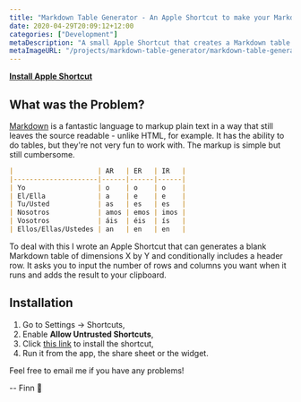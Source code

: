 ```yaml
---
title: "Markdown Table Generator - An Apple Shortcut to make your Markdown life easier"
date: 2020-04-29T20:09:12+12:00
categories: ["Development"]
metaDescription: "A small Apple Shortcut that creates a Markdown table of user specified dimensions that can include (or not) a header row."
metaImageURL: "/projects/markdown-table-generator/markdown-table-generator-og-image.png"
---
```


__[Install Apple Shortcut][shortcut]__

## What was the Problem?

[Markdown][md] is a fantastic language to markup plain text in a way that still leaves the source readable - unlike HTML, for example. It has the ability to do tables, but they're not very fun to work with. The markup is simple but still cumbersome.

```markdown
|                     | AR   | ER   | IR   |
|---------------------|------|------|------|
| Yo                  | o    | o    | o    |
| El/Ella             | a    | e    | e    |
| Tu/Usted            | as   | es   | es   |
| Nosotros            | amos | emos | imos |
| Vosotros            | áis  | éis  | ís   |
| Ellos/Ellas/Ustedes | an   | en   | en   |
```

To deal with this I wrote an Apple Shortcut that can generates a blank Markdown table of dimensions X by Y and conditionally includes a header row. It asks you to input the number of rows and columns you want when it runs and adds the result to your clipboard.

## Installation

1. Go to Settings -> Shortcuts,
2. Enable __Allow Untrusted Shortcuts__,
3. Click [this link][shortcut] to install the shortcut,
4. Run it from the app, the share sheet or the widget.

Feel free to email me if you have any problems!

-- Finn 👋

[shortcut]: https://www.icloud.com/shortcuts/01d7eb73929045c9b88ad4bf5406d60d "Markdown Table Generator Shortcut"
[md]: https://daringfireball.net/projects/markdown/syntax "Markdown by John Gruber"